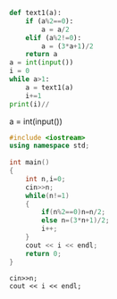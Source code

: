 ```python
def text1(a):
    if (a%2==0):
        a = a/2
    elif (a%2!=0):
        a = (3*a+1)/2
    return a
a = int(input())
i = 0
while a>1:
    a = text1(a)
    i+=1
print(i)//
```
a = int(input())
```c++
#include <iostream>
using namespace std;
 
int main()
{
    int n,i=0;
    cin>>n;
    while(n!=1)
    {
        if(n%2==0)n=n/2;
        else n=(3*n+1)/2;
        i++;
    }
    cout << i << endl;
    return 0;
}
```

    cin>>n;
    cout << i << endl;

